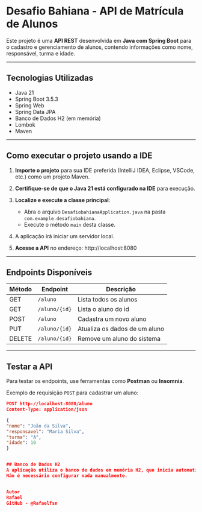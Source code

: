 # Desafio Bahiana - API de Matrícula de Alunos

Este projeto é uma **API REST** desenvolvida em **Java com Spring Boot** para o cadastro e gerenciamento de alunos, contendo informações como nome, responsável, turma e idade.


---

## Tecnologias Utilizadas

- Java 21  
- Spring Boot 3.5.3  
- Spring Web  
- Spring Data JPA  
- Banco de Dados H2 (em memória)  
- Lombok  
- Maven  


---

## Como executar o projeto usando a IDE

1. **Importe o projeto** para sua IDE preferida (IntelliJ IDEA, Eclipse, VSCode, etc.) como um projeto Maven.

2. **Certifique-se de que o Java 21 está configurado na IDE** para execução.

3. **Localize e execute a classe principal**:

   - Abra o arquivo `DesafiobahianaApplication.java` na pasta `com.example.desafiobahiana`.
   - Execute o método `main` desta classe.

4. A aplicação irá iniciar um servidor local.

5. **Acesse a API** no endereço: http://localhost:8080


---

## Endpoints Disponíveis

| Método | Endpoint           | Descrição                      |
|--------|-------------------|-------------------------------|
| GET    | `/aluno`          | Lista todos os alunos          |
| GET    | `/aluno/{id}`     | Lista o aluno do id            |
| POST   | `/aluno`          | Cadastra um novo aluno         |
| PUT    | `/aluno/{id}`     | Atualiza os dados de um aluno  |
| DELETE | `/aluno/{id}`     | Remove um aluno do sistema     |

---

## Testar a API

Para testar os endpoints, use ferramentas como **Postman** ou **Insomnia**.

Exemplo de requisição `POST` para cadastrar um aluno:

```json
POST http://localhost:8080/aluno
Content-Type: application/json

{
"nome": "João da Silva",
"responsavel": "Maria Silva",
"turma": "A",
"idade": 10
}


## Banco de Dados H2
A aplicação utiliza o banco de dados em memória H2, que inicia automaticamente com a aplicação.
Não é necessário configurar nada manualmente.


Autor
Rafael
GitHub - @Rafaelfsn



